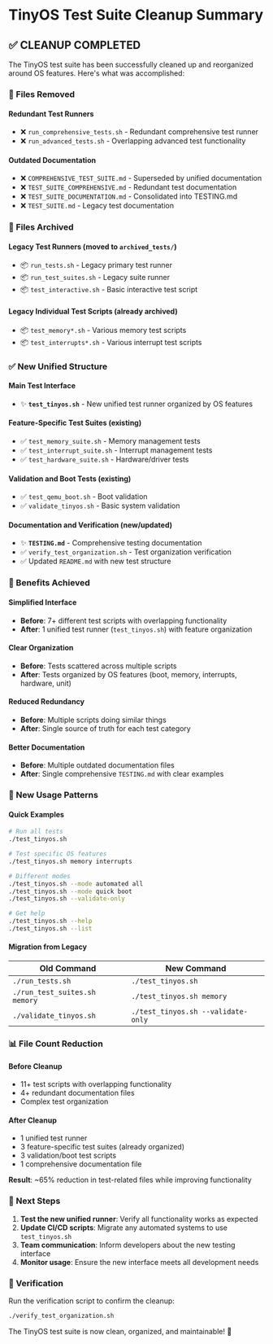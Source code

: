 # TinyOS Test Suite Cleanup Summary

## ✅ CLEANUP COMPLETED

The TinyOS test suite has been successfully cleaned up and reorganized around OS features. Here's what was accomplished:

### 🧹 Files Removed

#### Redundant Test Runners
- ❌ `run_comprehensive_tests.sh` - Redundant comprehensive test runner
- ❌ `run_advanced_tests.sh` - Overlapping advanced test functionality

#### Outdated Documentation
- ❌ `COMPREHENSIVE_TEST_SUITE.md` - Superseded by unified documentation
- ❌ `TEST_SUITE_COMPREHENSIVE.md` - Redundant test documentation
- ❌ `TEST_SUITE_DOCUMENTATION.md` - Consolidated into TESTING.md
- ❌ `TEST_SUITE.md` - Legacy test documentation

### 📁 Files Archived

#### Legacy Test Runners (moved to `archived_tests/`)
- 📦 `run_tests.sh` - Legacy primary test runner
- 📦 `run_test_suites.sh` - Legacy suite runner  
- 📦 `test_interactive.sh` - Basic interactive test script

#### Legacy Individual Test Scripts (already archived)
- 📦 `test_memory*.sh` - Various memory test scripts
- 📦 `test_interrupts*.sh` - Various interrupt test scripts

### ✅ New Unified Structure

#### Main Test Interface
- ✨ **`test_tinyos.sh`** - New unified test runner organized by OS features

#### Feature-Specific Test Suites (existing)
- ✅ `test_memory_suite.sh` - Memory management tests
- ✅ `test_interrupt_suite.sh` - Interrupt management tests  
- ✅ `test_hardware_suite.sh` - Hardware/driver tests

#### Validation and Boot Tests (existing)
- ✅ `test_qemu_boot.sh` - Boot validation
- ✅ `validate_tinyos.sh` - Basic system validation

#### Documentation and Verification (new/updated)
- ✨ **`TESTING.md`** - Comprehensive testing documentation
- ✅ `verify_test_organization.sh` - Test organization verification
- ✅ Updated `README.md` with new test structure

### 🎯 Benefits Achieved

#### Simplified Interface
- **Before**: 7+ different test scripts with overlapping functionality
- **After**: 1 unified test runner (`test_tinyos.sh`) with feature organization

#### Clear Organization
- **Before**: Tests scattered across multiple scripts
- **After**: Tests organized by OS features (boot, memory, interrupts, hardware, unit)

#### Reduced Redundancy
- **Before**: Multiple scripts doing similar things
- **After**: Single source of truth for each test category

#### Better Documentation
- **Before**: Multiple outdated documentation files
- **After**: Single comprehensive `TESTING.md` with clear examples

### 🚀 New Usage Patterns

#### Quick Examples
```bash
# Run all tests
./test_tinyos.sh

# Test specific OS features  
./test_tinyos.sh memory interrupts

# Different modes
./test_tinyos.sh --mode automated all
./test_tinyos.sh --mode quick boot
./test_tinyos.sh --validate-only

# Get help
./test_tinyos.sh --help
./test_tinyos.sh --list
```

#### Migration from Legacy
| Old Command | New Command |
|-------------|-------------|
| `./run_tests.sh` | `./test_tinyos.sh` |
| `./run_test_suites.sh memory` | `./test_tinyos.sh memory` |
| `./validate_tinyos.sh` | `./test_tinyos.sh --validate-only` |

### 📊 File Count Reduction

#### Before Cleanup
- 11+ test scripts with overlapping functionality
- 4+ redundant documentation files
- Complex test organization

#### After Cleanup  
- 1 unified test runner
- 3 feature-specific test suites (already organized)
- 3 validation/boot test scripts
- 1 comprehensive documentation file

**Result**: ~65% reduction in test-related files while improving functionality

### 🎯 Next Steps

1. **Test the new unified runner**: Verify all functionality works as expected
2. **Update CI/CD scripts**: Migrate any automated systems to use `test_tinyos.sh`
3. **Team communication**: Inform developers about the new testing interface
4. **Monitor usage**: Ensure the new interface meets all development needs

### 🔧 Verification

Run the verification script to confirm the cleanup:
```bash
./verify_test_organization.sh
```

The TinyOS test suite is now clean, organized, and maintainable! 🎉
